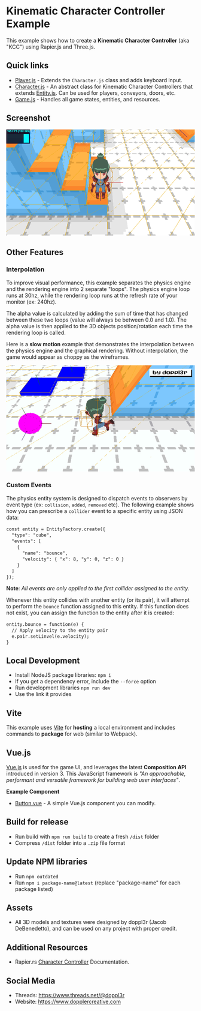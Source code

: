 # Kinematic Character Controller Example
This example shows how to create a **Kinematic Character Controller** (aka "KCC") using Rapier.js and Three.js.

## Quick links
 - [Player.js](src/js/entities/Player.js) - Extends the `Character.js` class and adds keyboard input.
 - [Character.js](src/js/core/entities/Character.js) - An abstract class for Kinematic Character Controllers that extends [Entity.js](src/js/core/entities/Entity.js). Can be used for players, conveyors, doors, etc.
 - [Game.js](src/js/core/Game.js) - Handles all game states, entities, and resources.

## Screenshot
![Screenshot](public/png/screenshot.png)

## Other Features

### Interpolation

To improve visual performance, this example separates the physics engine and the rendering engine into 2 separate "loops". The physics engine loop runs at 30hz, while the rendering loop runs at the refresh rate of your monitor (ex: 240hz).

The alpha value is calculated by adding the sum of time that has changed between these two loops (value will always be between 0.0 and 1.0). The alpha value is then applied to the 3D objects position/rotation each time the rendering loop is called.

Here is a **slow motion** example that demonstrates the interpolation between the physics engine and the graphical rendering. Without interpolation, the game would appear as choppy as the wireframes.

![Screenshot](public/gif/interpolation.gif)

### Custom Events

The physics entity system is designed to dispatch events to observers by event type (ex: `collision`, `added`, `removed` etc). The following example shows how you can prescribe a `collider` event to a specific entity using JSON data:
```
const entity = EntityFactory.create({
  "type": "cube",
  "events": [
    {
      "name": "bounce",
      "velocity": { "x": 8, "y": 0, "z": 0 }
    }
  ]
});
```

**Note**: *All events are only applied to the first collider assigned to the entity.*

Whenever this entity collides with another entity (or its pair), it will attempt to perform the `bounce` function assigned to this entity. If this function does not exist, you can assign the function to the entity after it is created:
```
entity.bounce = function(e) {
  // Apply velocity to the entity pair
  e.pair.setLinvel(e.velocity);
}
```

## Local Development

 - Install NodeJS package libraries: `npm i`
 - If you get a dependency error, include the `--force` option
 - Run development libraries `npm run dev`
 - Use the link it provides

## Vite

This example uses [Vite](https://vitejs.dev) for **hosting** a local environment and includes commands to **package** for web (similar to Webpack).

## Vue.js

[Vue.js](https://vuejs.org/) is used for the game UI, and leverages the latest **Composition API** introduced in version 3. This JavaScript framework is *"An approachable, performant and versatile framework for building web user interfaces"*.

**Example Component**

 - [Button.vue](src/vue/Button.vue) - A simple Vue.js component you can modify.

## Build for release

- Run build with `npm run build` to create a fresh `/dist` folder
- Compress `/dist` folder into a `.zip` file format

## Update NPM libraries

- Run `npm outdated`
- Run `npm i package-name@latest` (replace "package-name" for each package listed)

## Assets
- All 3D models and textures were designed by doppl3r (Jacob DeBenedetto), and can be used on any project with proper credit.

## Additional Resources
- Rapier.rs [Character Controller](https://rapier.rs/docs/user_guides/javascript/character_controller) Documentation.

## Social Media
- Threads: https://www.threads.net/@doppl3r
- Website: https://www.dopplercreative.com